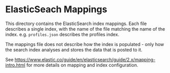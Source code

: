 # ElasticSeach Mappings

This directory contains the ElasticSearch index mappings. Each
file describes a single index, with the name of the file matching
the name of the index. e.g. `profiles.json` describes the profiles
index.

The mappings file does not describe how the index is populated - only
how the search index analyses and stores the data that is posted to
it.

See https://www.elastic.co/guide/en/elasticsearch/guide/2.x/mapping-intro.html
for more details on mapping and index configuration.
